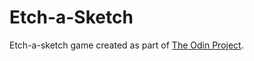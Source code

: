 # Etch-a-Sketch

Etch-a-sketch game created as part of [The Odin Project](https://www.theodinproject.com/lessons/foundations-etch-a-sketch).

